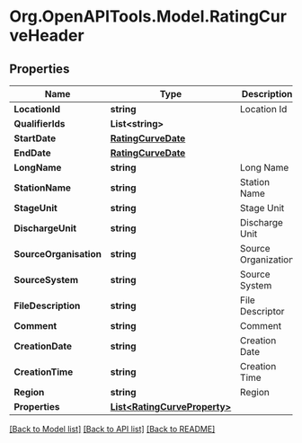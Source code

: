 # Org.OpenAPITools.Model.RatingCurveHeader

## Properties

Name | Type | Description | Notes
------------ | ------------- | ------------- | -------------
**LocationId** | **string** | Location Id | 
**QualifierIds** | **List&lt;string&gt;** |  | [optional] 
**StartDate** | [**RatingCurveDate**](RatingCurveDate.md) |  | 
**EndDate** | [**RatingCurveDate**](RatingCurveDate.md) |  | [optional] 
**LongName** | **string** | Long Name | [optional] 
**StationName** | **string** | Station Name | [optional] 
**StageUnit** | **string** | Stage Unit | 
**DischargeUnit** | **string** | Discharge Unit | 
**SourceOrganisation** | **string** | Source Organization | [optional] 
**SourceSystem** | **string** | Source System | [optional] 
**FileDescription** | **string** | File Descriptor | [optional] 
**Comment** | **string** | Comment | [optional] 
**CreationDate** | **string** | Creation Date | [optional] 
**CreationTime** | **string** | Creation Time | [optional] 
**Region** | **string** | Region | [optional] 
**Properties** | [**List&lt;RatingCurveProperty&gt;**](RatingCurveProperty.md) |  | [optional] 

[[Back to Model list]](../README.md#documentation-for-models) [[Back to API list]](../README.md#documentation-for-api-endpoints) [[Back to README]](../README.md)

